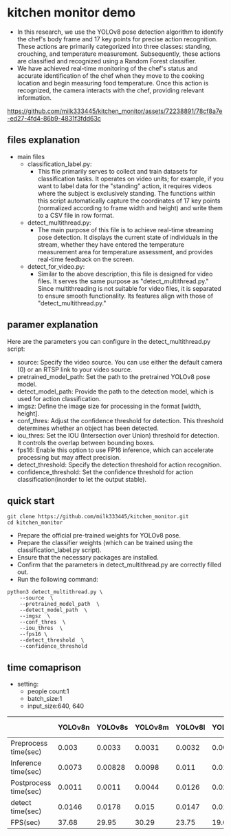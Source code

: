 # kitchen monitor demo
- In this research, we use the YOLOv8 pose detection algorithm to identify the chef's body frame and 17 key points for precise action recognition. These actions are primarily categorized into three classes: standing, crouching, and temperature measurement. Subsequently, these actions are classified and recognized using a Random Forest classifier.
- We have achieved real-time monitoring of the chef's status and accurate identification of the chef when they move to the cooking location and begin measuring food temperature. Once this action is recognized, the camera interacts with the chef, providing relevant information. 


https://github.com/milk333445/kitchen_monitor/assets/72238891/78cf8a7e-ed27-4fd4-86b9-4831f3fdd63c



## files explanation
- main files
  - classification_label.py: 
    - This file primarily serves to collect and train datasets for classification tasks. It operates on video units; for example, if you want to label data for the "standing" action, it requires videos where the subject is exclusively standing. The functions within this script automatically capture the coordinates of 17 key points (normalized according to frame width and height) and write them to a CSV file in row format.
  - detect_multithread.py: 
    - The main purpose of this file is to achieve real-time streaming pose detection. It displays the current state of individuals in the stream, whether they have entered the temperature measurement area for temperature assessment, and provides real-time feedback on the screen.
  - detect_for_video.py: 
    - Similar to the above description, this file is designed for video files. It serves the same purpose as "detect_multithread.py." Since multithreading is not suitable for video files, it is separated to ensure smooth functionality. Its features align with those of "detect_multithread.py."

## paramer explanation
Here are the parameters you can configure in the detect_multithread.py script:

- source: Specify the video source. You can use either the default camera (0) or an RTSP link to your video source.
- pretrained_model_path: Set the path to the pretrained YOLOv8 pose model.
- detect_model_path: Provide the path to the detection model, which is used for action classification.
- imgsz: Define the image size for processing in the format [width, height].
- conf_thres: Adjust the confidence threshold for detection. This threshold determines whether an object has been detected.
- iou_thres: Set the IOU (Intersection over Union) threshold for detection. It controls the overlap between bounding boxes.
- fps16: Enable this option to use FP16 inference, which can accelerate processing but may affect precision.
- detect_threshold: Specify the detection threshold for action recognition.
- confidence_threshold: Set the confidence threshold for action classification(inorder to let the output stable).
## quick start
```python=
git clone https://github.com/milk333445/kitchen_monitor.git
cd kitchen_monitor
```
- Prepare the official pre-trained weights for YOLOv8 pose.
- Prepare the classifier weights (which can be trained using the classification_label.py script).
- Ensure that the necessary packages are installed.
- Confirm that the parameters in detect_multithread.py are correctly filled out.
- Run the following command:
```python=
python3 detect_multithread.py \
    --source  \
    --pretrained_model_path  \
    --detect_model_path  \
    --imgsz  \
    --conf_thres  \
    --iou_thres  \
    --fps16 \
    --detect_threshold  \
    --confidence_threshold 

```

## time comaprison
- setting:
  - people count:1
  - batch_size:1
  - input_size:640, 640



|                       | YOLOv8n | YOLOv8s | YOLOv8m | YOLOv8l | YOLOv8x | YOLOv8x-pose-p6 |
|:--------------------- | ------- |:------- |:------- |:------- |:------- |:--------------- |
| Preprocess time(sec)  | 0.003   | 0.0033  | 0.0031  | 0.0032  | 0.0029  | 0.00289         |
| Inference time(sec)   | 0.0073  | 0.00828 | 0.0098  | 0.011   | 0.0114  | 0.0149          |
| Postprocess time(sec) | 0.0011  | 0.0011  | 0.0044  | 0.0126  | 0.0206  | 0.0206          |
| detect time(sec)      | 0.0146  | 0.0178  | 0.015   | 0.0147  | 0.017   | 0.0158          |
| FPS(sec)              | 37.68   | 29.95   | 30.29   | 23.75   | 19.05   | 18.255          |

